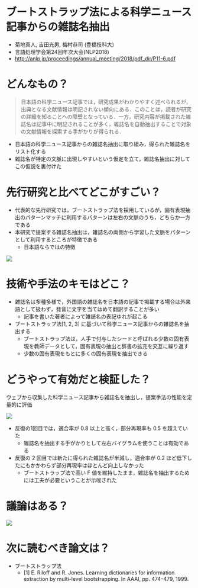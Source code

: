 # ブートストラップ法による科学ニュース記事からの雑誌名抽出
- 菊地真人, 吉田光男, 梅村恭司 (豊橋技科大)
- 言語処理学会第24回年次大会(NLP2018)
- http://anlp.jp/proceedings/annual_meeting/2018/pdf_dir/P11-6.pdf

# どんなもの？

> 日本語の科学ニュース記事では，研究成果がわかりやすく述べられるが，出典となる文献情報は明記されない傾向にある．このことは，読者が研究の詳細を知ることへの障壁となっている．一方，研究内容が掲載された雑誌名は記事中に明記されることが多く，雑誌名を自動抽出することで対象の文献情報を探索する手がかりが得られる．

- 日本語の科学ニュース記事からの雑誌名抽出に取り組み，得られた雑誌名をリスト化する
- 雑誌名が特定の文脈に出現しやすいという仮定を立て，雑誌名抽出に対してこの仮説を裏付けた

# 先行研究と比べてどこがすごい？
- 代表的な先行研究では，ブートストラップ法を採用しているが，固有表現抽出のパターンマッチに利用するパターンは左右の文脈のうち，どちらか一方である
- 本研究で提案する雑誌名抽出は，雑誌名の両側から学習した文脈をパターンとして利用するところが特徴である
  - 日本語ならではの特徴

<img src="https://cdn-ak.f.st-hatena.com/images/fotolife/u/upura/20180506/20180506001829.png">

# 技術や手法のキモはどこ？
- 雑誌名は多種多様で，外国語の雑誌名を日本語の記事で掲載する場合は外来語として扱わず，発音に文字を当てはめて翻訳することが多い
  - 記事を書いた著者によって雑誌名の表記ゆれが起こる
- ブートストラップ法[1, 2, 3] に基づいて科学ニュース記事からの雑誌名を抽出する
  - ブートストラップ法は，人手で付与したシードと呼ばれる少数の固有表現を教師データとして，固有表現の抽出と辞書の拡充を交互に繰り返す
  - 少数の固有表現をもとに多くの固有表現を抽出できる

# どうやって有効だと検証した？
ウェブから収集した科学ニュース記事から雑誌名を抽出し，提案手法の性能を定量的に評価

<img src="https://cdn-ak.f.st-hatena.com/images/fotolife/u/upura/20180506/20180506003321.png">

- 反復の1回目では，適合率が 0.8 以上と高く，部分再現率も 0.5 を超えていた
  - 雑誌名を抽出する手がかりとして左右バイグラムを使うことは有効である
- 反復の 2 回目では新たに得られた雑誌名が半減し，適合率が 0.2 ほど低下したにもかかわらず部分再現率はほとんど向上しなかった
  - ブートストラップ法で高い F 値を維持したまま，雑誌名を抽出するためには工夫が必要ということが示唆された

# 議論はある？
<img src="https://cdn-ak.f.st-hatena.com/images/fotolife/u/upura/20180506/20180506003614.png">

# 次に読むべき論文は？
- ブートストラップ法
  - [1] E. Riloff and R. Jones. Learning dictionaries for information extraction by multi-level bootstrapping. In AAAI, pp. 474–479, 1999.

